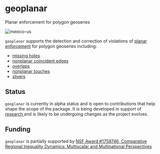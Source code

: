 
# geoplanar
Planar enforcement for polygon geoseries

![mexico-us](https://i.imgur.com/CFgnecL.png)


`geoplanar` supports the detection and correction of violations of [planar enforcement](https://ibis.geog.ubc.ca/courses/klink/gis.notes/ncgia/u12.html#SEC12.6) for polygon geoseries including:


- [missing holes](https://github.com/sjsrey/geoplanar/blob/main/notebooks/holes.ipynb)
- [nonplanar coincident edges](https://github.com/sjsrey/geoplanar/blob/main/notebooks/nonplanaredges.ipynb)
- [overlaps](https://github.com/sjsrey/geoplanar/blob/main/notebooks/overlaps.ipynb)
- [nonplanar touches](https://github.com/sjsrey/geoplanar/blob/main/notebooks/nonplanartouches.ipynb)
- [slivers](https://github.com/sjsrey/geoplanar/blob/main/notebooks/slivers.ipynb)



## Status

`geoplanar` is currently in alpha status and is open to contributions that help shape the scope of the package. It is being developed in support of  [research ](https://nsf.gov/awardsearch/showAward?AWD_ID=1759746&HistoricalAwards=false) and is likely to be undergoing changes as the project evolves.


## Funding

`geoplanar` is partially supported by [NSF Award #1759746, Comparative Regional Inequality Dynamics: Multiscalar and Multinational Perspectives](https://nsf.gov/awardsearch/showAward?AWD_ID=1759746&HistoricalAwards=false)



